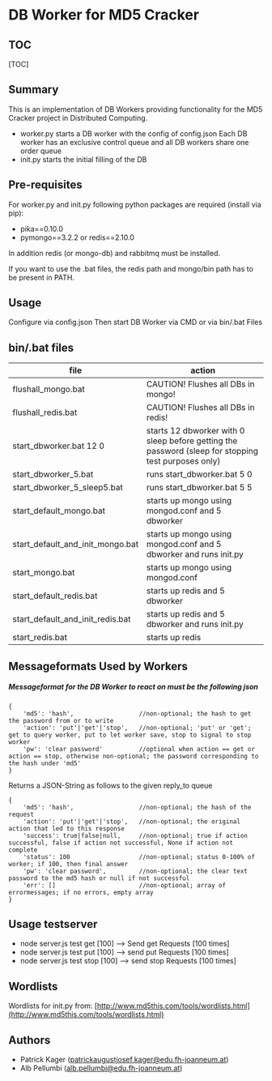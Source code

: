 DB Worker for MD5 Cracker
=========================
TOC
---
[TOC]

Summary
--------
This is an implementation of DB Workers providing functionality for the MD5 Cracker project in Distributed Computing.

- worker.py starts a DB worker with the config of config.json
Each DB worker has an exclusive control queue and all DB workers share one order queue
- init.py starts the initial filling of the DB

Pre-requisites
---------------
For worker.py and init.py following python packages are required (install via pip):
- pika==0.10.0
- pymongo==3.2.2 or redis==2.10.0

In addition redis (or mongo-db) and rabbitmq must be installed.

If you want to use the .bat files, the redis path and mongo/bin path has to be present in PATH.

Usage
------
Configure via config.json
Then start DB Worker via CMD or via bin/.bat Files

bin/.bat files
--------------

| file | action |
|--------|--------|
| flushall_mongo.bat | CAUTION! Flushes all DBs in mongo! |
| flushall_redis.bat | CAUTION! Flushes all DBs in redis! |
| start_dbworker.bat 12 0 | starts 12 dbworker with 0 sleep before getting the password (sleep for stopping test purposes only) |
| start_dbworker_5.bat | runs start_dbworker.bat 5 0 |
| start_dbworker_5_sleep5.bat | runs start_dbworker.bat 5 5 |
| start_default_mongo.bat | starts up mongo using mongod.conf and 5 dbworker |
| start_default_and_init_mongo.bat | starts up mongo using mongod.conf and 5 dbworker and runs init.py |
| start_mongo.bat | starts up mongo using mongod.conf |
| start_default_redis.bat | starts up redis and 5 dbworker |
| start_default_and_init_redis.bat | starts up redis and 5 dbworker and runs init.py |
| start_redis.bat | starts up redis |

Messageformats Used by Workers
------------------------------

##### Messageformat for the DB Worker to react on must be the following json
```
{
	'md5': 'hash',					//non-optional; the hash to get the password from or to write
	'action': 'put'|'get'|'stop',	//non-optional; 'put' or 'get'; get to query worker, put to let worker save, stop to signal to stop worker
	'pw': 'clear password'			//optional when action == get or action == stop, otherwise non-optional; the password corresponding to the hash under 'md5'
}
```


Returns a JSON-String as follows to the given reply_to queue
```
{
	'md5': 'hash',					//non-optional; the hash of the request
	'action': 'put'|'get'|'stop',	//non-optional; the original action that led to this response
	'success': true|false|null,		//non-optional; true if action successful, false if action not successful, None if action not complete
	'status': 100					//non-optional; status 0-100% of worker; if 100, then final answer
	'pw': 'clear password',			//non-optional; the clear text password to the md5 hash or null if not successful
	'err': []						//non-optional; array of errormessages; if no errors, empty array
}
```

Usage testserver
-----------------
- node server.js test get [100] --> Send get Requests [100 times]
- node server.js test put [100] --> send put Requests [100 times]
- node server.js test stop [100] --> send stop Requests [100 times]

Wordlists
---------
Wordlists for init.py from: [http://www.md5this.com/tools/wordlists.html](http://www.md5this.com/tools/wordlists.html)

Authors
-------
- Patrick Kager ([patrickaugustjosef.kager@edu.fh-joanneum.at](mailto:patrickaugustjosef.kager@edu.fh-joanneum.at))
- Alb Pellumbi ([alb.pellumbi@edu.fh-joanneum.at](mailto:alb.pellumbi@edu.fh-joanneum.at))